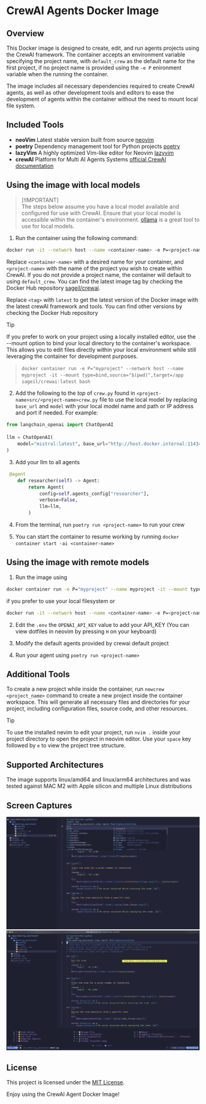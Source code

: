 # CrewAI Agents Docker Image

## Overview

This Docker image is designed to create, edit, and run agents projects using the CrewAI framework. The container accepts an environment variable specifying the project name, with `default_crew` as the default name for the first project, if no project name is provided using the `-e P` enironment variable when the running the container.

The image includes all necessary dependencies required to create CrewAI agents, as well as other development tools and editors to ease the development of agents within the container without the need to mount local file system.

## Included Tools

- **neoVim** Latest stable version built from source [neovim](https://github.com/neovim/neovim)
- **poetry** Dependency management tool for Python projects [poetry](https://python-poetry.org/)
- **lazyVim** A highly optimized Vim-like editor for Neovim [lazyvim](https://www.lazyvim.org/)
- **crewAI** Platform for Multi AI Agents Systems [official CrewAI documentation](https://docs.crewai.com/)

## Using the image with local models
>
> [!IMPORTANT]  
> The steps below assume you have a local model available and configured for use with CrewAI. Ensure that your local model is accessible within the container's environment.
> [ollama](https://ollama.com/) is a great tool to use for local models.

1. Run the container using the following command:

```bash
docker run -it --network host --name <container-name> -e P=<project-name> sageil/crewai:<tag> bash
```

Replace `<container-name>` with a desired name for your container, and `<project-name>` with the name of the project you wish to create within CrewAI. If you do not provide a project name, the container will default to using `default_crew`. You can find the latest image tag by checking the Docker Hub repository [sageil/crewai](https://hub.docker.com/r/sageil/crewai/tags).

Replace `<tag>` with `latest` to get the latest version of the Docker image with the latest crewAI framework and tools. You can find other versions by checking the Docker Hub repository

> [!TIP]  
> If you prefer to work on your project using a locally installed editor, use the --mount option to bind your local directory to the container's workspace. This allows you to edit files directly within your local environment while still leveraging the container for development purposes.

> `docker container run -e P="myproject" --network host --name myproject -it --mount type=bind,source="$(pwd)",target=/app sageil/crewai:latest bash`


2. Add the following to the *top* of `crew.py` found in `<project-name>src/<project-name>crew.py` file to use the local model by replacing `base_url` and `model` with your local model name and path or IP address and port if needed. For example:

```python
from langchain_openai import ChatOpenAI

llm = ChatOpenAI(
    model="mistral:latest", base_url="http://host.docker.internal:11434/v1"
)
```

3. Add your llm to all agents

```python
 @agent
    def researcher(self) -> Agent:
        return Agent(
            config=self.agents_config["researcher"],
            verbose=False,
            llm=llm,
        )
  ```

4. From the terminal, run `poetry run <project-name>` to run your crew

5. You can start the container to resume working by running `docker container start -ai <container-name>`

## Using the image with remote models

1. Run the image using

```bash
docker container run -e P="myproject" --name myproject -it --mount type=bind,source="$(pwd)",target=/app sageil/crewai:latest bash
```

if you prefer to use your local filesystem or

```bash
docker run -it --network host --name <container-name> -e P=<project-name> sageil/crewai:<tag> bash
```
2. Edit the `.env` the `OPENAI_API_KEY` value to add your API_KEY (You can view dotfiles in neovim by pressing `H` on your keyboard)

3. Modify the default agents provided by crewai default project 

4. Run your agent using `poetry run <project-name>`

## Additional Tools

To create a new project while inside the container, run `newcrew <project_name>` command to create a new project inside the container workspace. This will generate all necessary files and directories for your project, including configuration files, source code, and other resources.

> [!TIP]  
> To use the installed nevim to edit your project, run `nvim .` inside your project directory to open the project in neovim editor. Use your `space` key followed by `e` to view the project tree structure.
>
## Supported Architectures

The image supports linux/amd64 and linux/arm64 architectures and was tested against MAC M2 with Apple silicon and multiple Linux distributions

## Screen Captures

![Editor](assets/nvim-main.png)
![Code](assets/code-action.png)

## License

This project is licensed under the [MIT License](https://github.com/sageil/crewai-docker-image/blob/main/LICENSE.md).

Enjoy using the CrewAI Agent Docker Image!

